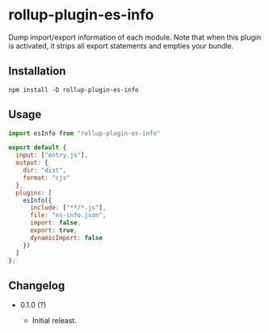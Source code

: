 rollup-plugin-es-info
=====================

Dump import/export information of each module. Note that when this plugin is activated, it strips all export statements and empties your bundle.

Installation
------------

```
npm install -D rollup-plugin-es-info
```

Usage
-----

```js
import esInfo from "rollup-plugin-es-info"

export default {
  input: ["entry.js"],
  output: {
    dir: "dist",
    format: "cjs"
  },
  plugins: [
    esInfo({
      include: ["**/*.js"],
      file: "es-info.json",
      import: false,
      export: true,
      dynamicImport: false
    })
  ]
};
```

Changelog
---------

* 0.1.0 (?)

  - Initial releast.
